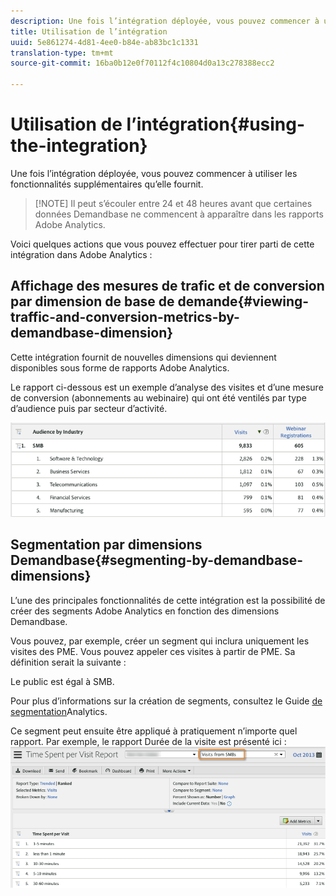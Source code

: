 ```yaml
---
description: Une fois l’intégration déployée, vous pouvez commencer à utiliser les fonctionnalités supplémentaires qu’elle fournit.
title: Utilisation de l’intégration
uuid: 5e861274-4d81-4ee0-b84e-ab83bc1c1331
translation-type: tm+mt
source-git-commit: 16ba0b12e0f70112f4c10804d0a13c278388ecc2

---
```



# Utilisation de l’intégration{#using-the-integration}

Une fois l’intégration déployée, vous pouvez commencer à utiliser les fonctionnalités supplémentaires qu’elle fournit.

> [!NOTE] Il peut s’écouler entre 24 et 48 heures avant que certaines données Demandbase ne commencent à apparaître dans les rapports Adobe Analytics.

Voici quelques actions que vous pouvez effectuer pour tirer parti de cette intégration dans Adobe Analytics :

## Affichage des mesures de trafic et de conversion par dimension de base de demande{#viewing-traffic-and-conversion-metrics-by-demandbase-dimension}

Cette intégration fournit de nouvelles dimensions qui deviennent disponibles sous forme de rapports Adobe Analytics.

Le rapport ci-dessous est un exemple d’analyse des visites et d’une mesure de conversion (abonnements au webinaire) qui ont été ventilés par type d’audience puis par secteur d’activité.

![](assets/metrics_db_dimensions.png)

## Segmentation par dimensions Demandbase{#segmenting-by-demandbase-dimensions}

L’une des principales fonctionnalités de cette intégration est la possibilité de créer des segments Adobe Analytics en fonction des dimensions Demandbase.

Vous pouvez, par exemple, créer un segment qui inclura uniquement les visites des PME. Vous pouvez appeler ces visites à partir de PME. Sa définition serait la suivante :

Le public est égal à SMB.

Pour plus d’informations sur la création de segments, consultez le Guide [de segmentation](https://marketing.adobe.com/resources/help/en_US/analytics/segment/)Analytics.

Ce segment peut ensuite être appliqué à pratiquement n’importe quel rapport. Par exemple, le rapport Durée de la visite est présenté ici : ![](assets/segment_applied_report.png)
